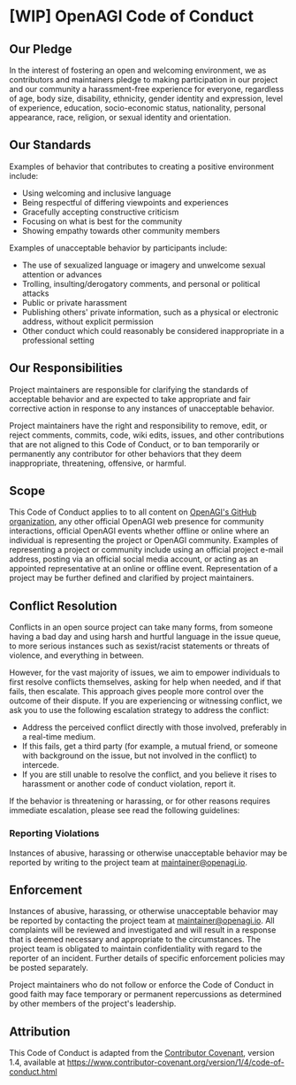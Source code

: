 # [WIP] OpenAGI Code of Conduct

## Our Pledge

In the interest of fostering an open and welcoming environment, we as
contributors and maintainers pledge to making participation in our project and
our community a harassment-free experience for everyone, regardless of age, body
size, disability, ethnicity, gender identity and expression, level of experience,
education, socio-economic status, nationality, personal appearance, race,
religion, or sexual identity and orientation.

## Our Standards

Examples of behavior that contributes to creating a positive environment
include:

* Using welcoming and inclusive language
* Being respectful of differing viewpoints and experiences
* Gracefully accepting constructive criticism
* Focusing on what is best for the community
* Showing empathy towards other community members

Examples of unacceptable behavior by participants include:

* The use of sexualized language or imagery and unwelcome sexual attention or
  advances
* Trolling, insulting/derogatory comments, and personal or political attacks
* Public or private harassment
* Publishing others' private information, such as a physical or electronic
  address, without explicit permission
* Other conduct which could reasonably be considered inappropriate in a
  professional setting

## Our Responsibilities

Project maintainers are responsible for clarifying the standards of acceptable
behavior and are expected to take appropriate and fair corrective action in
response to any instances of unacceptable behavior.

Project maintainers have the right and responsibility to remove, edit, or
reject comments, commits, code, wiki edits, issues, and other contributions
that are not aligned to this Code of Conduct, or to ban temporarily or
permanently any contributor for other behaviors that they deem inappropriate,
threatening, offensive, or harmful.

## Scope


This Code of Conduct applies to to all content on [OpenAGI's GitHub organization](https://openagi.github.io), any other official OpenAGI web presence for community interactions, official OpenAGI events whether offline or online where an individual is representing the project or OpenAGI community. Examples of representing a project or community include using an official project e-mail address, posting via an official social media account, or acting as an appointed representative at an online or offline event. Representation of a project may be further defined and clarified by project maintainers.

## Conflict Resolution

Conflicts in an open source project can take many forms, from someone having a bad day and using harsh and hurtful language in the issue queue, to more serious instances such as sexist/racist statements or threats of violence, and everything in between.

However, for the vast majority of issues, we aim to empower individuals to first resolve conflicts themselves, asking for help when needed, and if that fails, then escalate. This approach gives people more control over the outcome of their dispute.
If you are experiencing or witnessing conflict, we ask you to use the following escalation strategy to address the conflict:

   - Address the perceived conflict directly with those involved, preferably in a real-time medium.
   - If this fails, get a third party (for example, a mutual friend, or someone with background on the issue, but not involved in the conflict) to intercede.
   - If you are still unable to resolve the conflict, and you believe it rises to harassment or another code of conduct violation, report it.

If the behavior is threatening or harassing, or for other reasons requires immediate escalation, please see read the following guidelines:

   ### Reporting Violations

Instances of abusive, harassing or otherwise unacceptable behavior may be reported by writing to the project team at  maintainer@openagi.io.


## Enforcement

Instances of abusive, harassing, or otherwise unacceptable behavior may be
reported by contacting the project team at maintainer@openagi.io. All
complaints will be reviewed and investigated and will result in a response that
is deemed necessary and appropriate to the circumstances. The project team is
obligated to maintain confidentiality with regard to the reporter of an incident.
Further details of specific enforcement policies may be posted separately.

Project maintainers who do not follow or enforce the Code of Conduct in good
faith may face temporary or permanent repercussions as determined by other
members of the project's leadership.

## Attribution

This Code of Conduct is adapted from the [Contributor Covenant][homepage], version 1.4,
available at https://www.contributor-covenant.org/version/1/4/code-of-conduct.html

[homepage]: https://www.contributor-covenant.org

